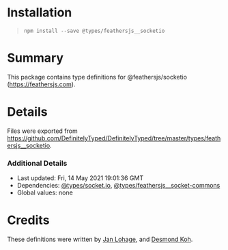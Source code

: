 # Installation
> `npm install --save @types/feathersjs__socketio`

# Summary
This package contains type definitions for @feathersjs/socketio (https://feathersjs.com).

# Details
Files were exported from https://github.com/DefinitelyTyped/DefinitelyTyped/tree/master/types/feathersjs__socketio.

### Additional Details
 * Last updated: Fri, 14 May 2021 19:01:36 GMT
 * Dependencies: [@types/socket.io](https://npmjs.com/package/@types/socket.io), [@types/feathersjs__socket-commons](https://npmjs.com/package/@types/feathersjs__socket-commons)
 * Global values: none

# Credits
These definitions were written by [Jan Lohage](https://github.com/j2L4e), and [Desmond Koh](https://github.com/deskoh).
